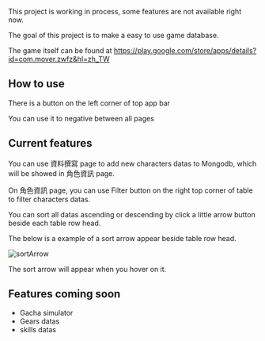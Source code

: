 This project is working in process, some features are not available right now.

The goal of this project is to make a easy to use game database.

The game itself can be found at https://play.google.com/store/apps/details?id=com.mover.zwfz&hl=zh_TW

## How to use

There is a button on the left corner of top app bar

You can use it to negative between all pages

## Current features

You can use 資料撰寫 page to add new characters datas to Mongodb, which will be showed in 角色資訊 page.

On 角色資訊 page, you can use Filter button on the right top corner of table to filter characters datas.

You can sort all datas ascending or descending by click a little arrow button beside each table row head.

The below is a example of a sort arrow appear beside table row head.

![sortArrow]( https://i.imgur.com/B2W8HbC.png "sortArrow")

The sort arrow will appear when you hover on it.

## Features coming soon

* Gacha simulator
* Gears datas
* skills datas
